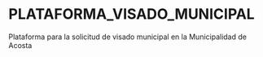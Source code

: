 # PLATAFORMA_VISADO_MUNICIPAL
Plataforma para la solicitud de visado municipal en la Municipalidad de Acosta
